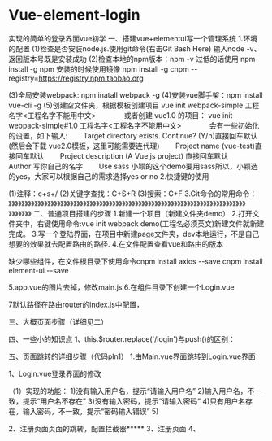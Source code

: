 # Vue-element-login
实现的简单的登录界面vue初学
一、搭建vue+elementui写一个管理系统
1.环境的配置
(1)检查是否安装node.js.使用git命令(右击Git Bash Here) 输入node -v、返回版本号既是安装成功
(2)检查本地的npm版本：npm -v
过低的话使用 npm install  -g npm
安装的时候使用镜像
npm install -g cnpm --registry=https://registry.npm.taobao.org

(3)全局安装webpack: npm inatall webpack -g
(4)安装vue脚手架：npm install vue-cli  -g
(5)创建空文件夹，根据模板创建项目
vue init webpack-simple 工程名字<工程名字不能用中文>
             或者创建 vue1.0 的项目： vue init webpack-simple#1.0 工程名字<工程名字不能用中文>
             会有一些初始化的设置，如下输入:
       Target directory exists. Continue? (Y/n)直接回车默认(然后会下载 vue2.0模板，这里可能需要连代理)
       Project name (vue-test)直接回车默认
       Project description (A Vue.js project) 直接回车默认
       Author 写你自己的名字
       Use sass 小颖的这个demo要用sass所以，小颖选的yes，大家可以根据自己的需求选择yes or no
2.快捷键的使用

(1)注释：c+s+/
(2)关键字查找：C+S+R
(3)搜索：C+F
3.Git命令的常用命令：
》》》》》》》》》》》》》》》》》》》》》》》》》》》》》》》》》》》》》》》》》》》》》》》》》》》》》》》》》》》》》》》》》》》》》》》》》》》》》》》》
二、普通项目搭建的步骤
1.新建一个项目（新建文件夹demo）
2.打开文件夹中，右键使用命令:vue init webpack demo(工程名必须英文)新建文件就新建完成。
3.写一个登陆界面，在项目中新建page文件夹，dev本地运行，不是自己想要的效果就去配置路由的路径.
4.在文件配置查看vue和路由的版本

缺少哪些组件，在文件根目录下使用命令cnpm install axios --save  cnpm install element-ui --save

5.app.vue的图片去掉，修改main.js
6.在组件目录下创建一个Login.vue


7默认路径在路由router的index.js中配置，

三、大概页面步骤（详细见二）

四、一些小的知识点
1、this.$router.replace('/login')与push()的区别：

五、页面跳转的详细步骤（代码pln1）
1.由Main.vue界面跳转到Login.vue界面









1、Login.vue登录界面的修改

（1）实现的功能：
1)没有输入用户名，提示“请输入用户名”
2)输入用户名，不一致，提示“用户名不存在”
3)没有输入密码，提示“请输入密码”
4)只有用户名存在，输入密码，不一致，提示“密码输入错误”
5)


2、注册页面页面的跳转，配置拦截器*****
3、注册页面
4、


